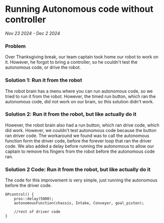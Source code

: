 # Running Autonomous code without controller

*Nov 23 2024 - Dec 2 2024*

### Problem
Over Thanksgiving break, our team captain took home our robot to work on it. However, he forgot to bring a controller, so he couldn't test the autonomous code, or drive the robot.

### Solution 1: Run it from the robot
The robot brain has a menu where you can run autonomous code, so we tried to run it from the robot. However, the timed run button, which ran the autonomous code, did not work on our brain, so this solution didn't work.

### Solution 2: Run it from the robot, but like actually do it
However, the robot brain also had a run button, which ran drive code, which did work. However, we couldn't test autonomous code because the button ran driver code. The workaround we found was to call the autonomous function form the driver code, before the forever loop that ran the driver code. We also added a delay before running the autonomous to allow our captain to remove his fingers from the robot before the autonomous code ran.

### Solution 2 Code: Run it from the robot, but like actually do it
The code for this improvement is very simple, just running the autonomous before the driver code.

    OPcontrol() {
        pros::delay(5000);
        autonomousFunction(chassis, Intake, Conveyor, goal_piston);

        //rest of driver code
    }